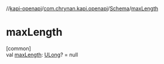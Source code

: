 //[kapi-openapi](../../../index.md)/[com.chrynan.kapi.openapi](../index.md)/[Schema](index.md)/[maxLength](max-length.md)

# maxLength

[common]\
val [maxLength](max-length.md): [ULong](https://kotlinlang.org/api/latest/jvm/stdlib/kotlin/-u-long/index.html)? = null

